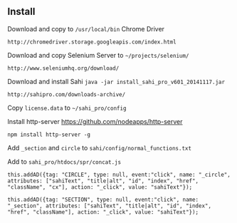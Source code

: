 ## Install

Download and copy to `/usr/local/bin` Chrome Driver

`http://chromedriver.storage.googleapis.com/index.html`

Download and copy Selenium Server to `~/projects/selenium/`

`http://www.seleniumhq.org/download/`

Download and install Sahi `java -jar install_sahi_pro_v601_20141117.jar`

`http://sahipro.com/downloads-archive/`

Copy `license.data` to `~/sahi_pro/config`

Install http-server https://github.com/nodeapps/http-server

`npm install http-server -g`

Add `_section` and `circle` to `sahi/config/normal_functions.txt`

Add to `sahi_pro/htdocs/spr/concat.js`

`this.addAD({tag: "CIRCLE", type: null, event:"click", name: "_circle", attributes: ["sahiText", "title|alt", "id", "index", "href", "className", "cx"], action: "_click", value: "sahiText"});`

`this.addAD({tag: "SECTION", type: null, event:"click", name: "_section", attributes: ["sahiText", "title|alt", "id", "index", "href", "className"], action: "_click", value: "sahiText"});`
